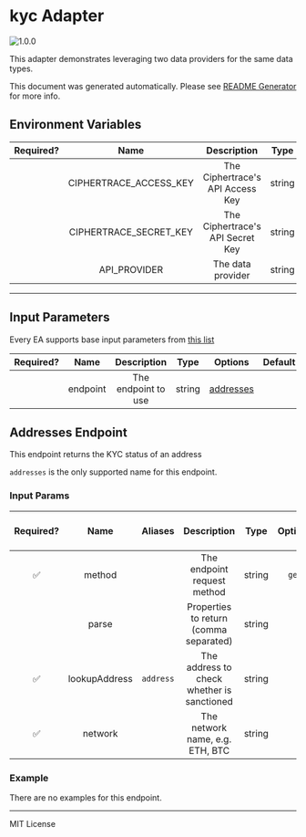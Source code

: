 # kyc Adapter

![1.0.0](https://img.shields.io/github/package-json/v/linkpoolio/adapters?filename=packages/kyc/package.json)

This adapter demonstrates leveraging two data providers for the same data types.

This document was generated automatically. Please see [README Generator](../../scripts#readme-generator) for more info.

## Environment Variables

| Required? |          Name          |           Description            |  Type  | Options | Default |
| :-------: | :--------------------: | :------------------------------: | :----: | :-----: | :-----: |
|           | CIPHERTRACE_ACCESS_KEY | The Ciphertrace's API Access Key | string |         |         |
|           | CIPHERTRACE_SECRET_KEY | The Ciphertrace's API Secret Key | string |         |         |
|           |      API_PROVIDER      |        The data provider         | string |         |         |

---

## Input Parameters

Every EA supports base input parameters from [this list](../../core/bootstrap#base-input-parameters)

| Required? |   Name   |     Description     |  Type  |             Options              | Default |
| :-------: | :------: | :-----------------: | :----: | :------------------------------: | :-----: |
|           | endpoint | The endpoint to use | string | [addresses](#addresses-endpoint) |         |

## Addresses Endpoint

This endpoint returns the KYC status of an address

`addresses` is the only supported name for this endpoint.

### Input Params

| Required? |     Name      |  Aliases  |                Description                 |  Type  | Options | Default | Depends On | Not Valid With |
| :-------: | :-----------: | :-------: | :----------------------------------------: | :----: | :-----: | :-----: | :--------: | :------------: |
|    ✅     |    method     |           |        The endpoint request method         | string |  `get`  |         |            |                |
|           |     parse     |           |   Properties to return (comma separated)   | string |         |         |            |                |
|    ✅     | lookupAddress | `address` | The address to check whether is sanctioned | string |         |         |            |                |
|    ✅     |    network    |           |      The network name, e.g. ETH, BTC       | string |         |         |            |                |

### Example

There are no examples for this endpoint.

---

MIT License
